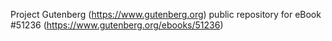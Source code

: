 Project Gutenberg (https://www.gutenberg.org) public repository for
eBook #51236 (https://www.gutenberg.org/ebooks/51236)
